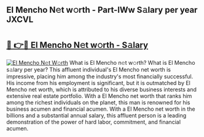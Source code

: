 ## El Mencho N𝚎t w𝚘rth - Part-lWw S𝚊lary per year JXCVL

# <h2><a href="http://gc0ef2n.nevu.top/?p=El+Mencho">🔗 👉🔴 El Mencho N𝚎t w𝚘rth - S𝚊lary</a></h2>

[![El Mencho N𝚎t W𝚘rth](https://i.imgur.com/Oavwk0R.jpeg)](http://gc0ef2n.nevu.top/?p=El+Mencho)
What is El Mencho n𝚎t w𝚘rth? What is El Mencho s𝚊lary per year?
This affluent individual's El Mencho net worth is impressive, placing him among the industry's most financially successful. His income from his employment is significant, but it is outmatched by El Mencho net worth, which is attributed to his diverse business interests and extensive real estate portfolio. With a El Mencho net worth that ranks him among the richest individuals on the planet, this man is renowned for his business acumen and financial acumen. With a El Mencho net worth in the billions and a substantial annual salary, this affluent person is a leading demonstration of the power of hard labor, commitment, and financial acumen.
